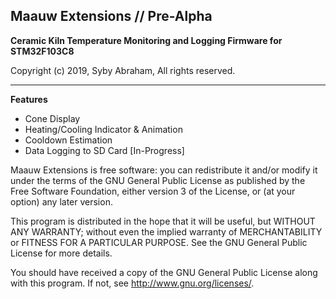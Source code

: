 **Maauw Extensions // Pre-Alpha**
-----------------
**Ceramic Kiln Temperature Monitoring and Logging Firmware for STM32F103C8**


Copyright (c) 2019, Syby Abraham, All rights reserved.


----------


**Features**

 - Cone Display
 - Heating/Cooling Indicator & Animation
 - Cooldown Estimation
 - Data Logging to SD Card [In-Progress]


Maauw Extensions is free software: you can redistribute it and/or modify
it under the terms of the GNU General Public License as published by
the Free Software Foundation, either version 3 of the License, or
(at your option) any later version.

This program is distributed in the hope that it will be useful,
but WITHOUT ANY WARRANTY; without even the implied warranty of
MERCHANTABILITY or FITNESS FOR A PARTICULAR PURPOSE.  See the
GNU General Public License for more details.

You should have received a copy of the GNU General Public License
along with this program.  If not, see <http://www.gnu.org/licenses/>.
